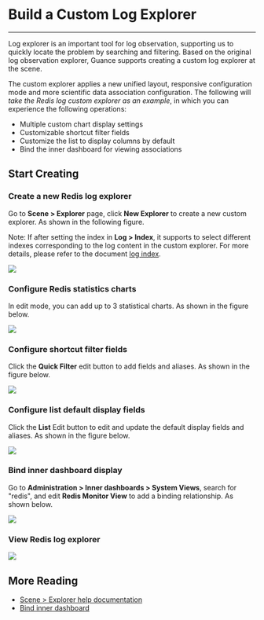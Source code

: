 # Build a Custom Log Explorer
---

Log explorer is an important tool for log observation, supporting us to quickly locate the problem by searching and filtering. Based on the original log observation explorer, Guance supports creating a custom log explorer at the scene.

The custom explorer applies a new unified layout, responsive configuration mode and more scientific data association configuration. The following will *take the Redis log custom explorer as an example*, in which you can experience the following operations:

- Multiple custom chart display settings
- Customizable shortcut filter fields
- Customize the list to display columns by default
- Bind the inner dashboard for viewing associations

## Start Creating

### Create a new Redis log explorer

Go to **Scene > Explorer** page, click **New Explorer** to create a new custom explorer. As shown in the following figure.

Note: If after setting the index in **Log > Index**, it supports to select different indexes corresponding to the log content in the custom explorer. For more details, please refer to the document [log index](../../logs/multi-index/index.md).

![](../img/1111.gif)

### Configure Redis statistics charts
In edit mode, you can add up to 3 statistical charts. As shown in the figure below.

![](../img/2222.gif)

### Configure shortcut filter fields
Click the **Quick Filter** edit button to add fields and aliases. As shown in the figure below.

![](../img/3333.gif)

### Configure list default display fields
Click the **List** Edit button to edit and update the default display fields and aliases. As shown in the figure below.

![](../img/4444.gif)

### Bind inner dashboard display
Go to **Administration > Inner dashboards > System Views**, search for "redis", and edit **Redis Monitor View** to add a binding relationship. As shown below.

![](../img/5555.gif)

### View Redis log explorer

![](../img/6666.gif)

## More Reading

- [Scene > Explorer help documentation](index.md)
- [Bind inner dashboard](../../scene/built-in-view/bind-view.md)

